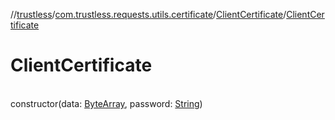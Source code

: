 //[trustless](../../../index.md)/[com.trustless.requests.utils.certificate](../index.md)/[ClientCertificate](index.md)/[ClientCertificate](-client-certificate.md)

# ClientCertificate

\
constructor(data: [ByteArray](https://kotlinlang.org/api/latest/jvm/stdlib/kotlin/-byte-array/index.html), password: [String](https://kotlinlang.org/api/latest/jvm/stdlib/kotlin/-string/index.html))
